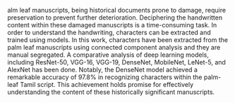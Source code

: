 alm leaf manuscripts, being historical documents prone to damage, require preservation to prevent further deterioration. Deciphering the handwritten content within these damaged manuscripts is a time-consuming task. In order to understand the handwriting, characters can be extracted and trained using models. In this work, characters have been extracted from the palm leaf manuscripts using connected component analysis and they are manual segregated. A  comparative analysis of deep learning models, including ResNet-50, VGG-16, VGG-19, DenseNet, MobileNet, LeNet-5, and AlexNet has been done. Notably, the DenseNet model achieved a remarkable accuracy of 97.8% in recognizing characters within the palm-leaf Tamil script. This achievement holds promise for effectively understanding the content of these historically significant manuscripts.
